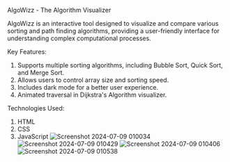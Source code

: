 AlgoWizz - The Algorithm Visualizer

AlgoWizz is an interactive tool designed to visualize and compare various sorting and path finding algorithms, providing a user-friendly interface for understanding complex computational processes.

Key Features:
1) Supports multiple sorting algorithms, including Bubble Sort, Quick Sort, and Merge Sort.
2) Allows users to control array size and sorting speed.
3) Includes dark mode for a better user experience.
4) Animated traversal in Dijkstra's Algorithm visualizer.

Technologies Used:
1) HTML
2) CSS
3) JavaScript
![Screenshot 2024-07-09 010034](https://github.com/Ansh00l/AlgoWizz/assets/106447222/b357ec4f-91e3-4df2-90a1-1ff3600304dd)
![Screenshot 2024-07-09 010429](https://github.com/Ansh00l/AlgoWizz/assets/106447222/f79122b3-216e-4b92-8a67-ec709e137871)
![Screenshot 2024-07-09 010406](https://github.com/Ansh00l/AlgoWizz/assets/106447222/fda9cea6-25b3-4a4e-8f9f-e2a9bc55e742)
![Screenshot 2024-07-09 010538](https://github.com/Ansh00l/AlgoWizz/assets/106447222/e3a46b0c-7253-4903-9f09-f5d34daa9e2f)




